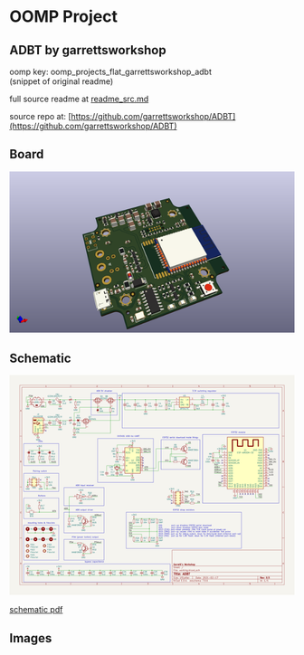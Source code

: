 # OOMP Project  
## ADBT  by garrettsworkshop  
  
oomp key: oomp_projects_flat_garrettsworkshop_adbt  
(snippet of original readme)  
  
  
  full source readme at [readme_src.md](readme_src.md)  
  
source repo at: [https://github.com/garrettsworkshop/ADBT](https://github.com/garrettsworkshop/ADBT)  
## Board  
  
[![working_3d.png](working_3d_600.png)](working_3d.png)  
## Schematic  
  
[![working_schematic.png](working_schematic_600.png)](working_schematic.png)  
  
[schematic pdf](working_schematic.pdf)  
## Images  
